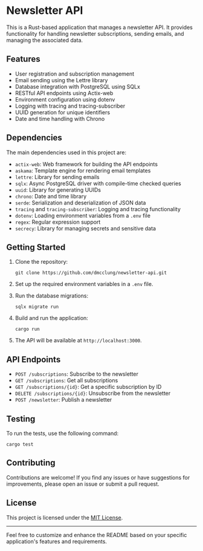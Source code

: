# Newsletter API

This is a Rust-based application that manages a newsletter API. It provides functionality for handling newsletter subscriptions, sending emails, and managing the associated data.

## Features

- User registration and subscription management
- Email sending using the Lettre library
- Database integration with PostgreSQL using SQLx
- RESTful API endpoints using Actix-web
- Environment configuration using dotenv
- Logging with tracing and tracing-subscriber
- UUID generation for unique identifiers
- Date and time handling with Chrono

## Dependencies

The main dependencies used in this project are:

- `actix-web`: Web framework for building the API endpoints
- `askama`: Template engine for rendering email templates
- `lettre`: Library for sending emails
- `sqlx`: Async PostgreSQL driver with compile-time checked queries
- `uuid`: Library for generating UUIDs
- `chrono`: Date and time library
- `serde`: Serialization and deserialization of JSON data
- `tracing` and `tracing-subscriber`: Logging and tracing functionality
- `dotenv`: Loading environment variables from a `.env` file
- `regex`: Regular expression support
- `secrecy`: Library for managing secrets and sensitive data

## Getting Started

1. Clone the repository:

   ```
   git clone https://github.com/dmcclung/newsletter-api.git
   ```

2. Set up the required environment variables in a `.env` file.

3. Run the database migrations:

   ```
   sqlx migrate run
   ```

4. Build and run the application:

   ```
   cargo run
   ```

5. The API will be available at `http://localhost:3000`.

## API Endpoints

- `POST /subscriptions`: Subscribe to the newsletter
- `GET /subscriptions`: Get all subscriptions
- `GET /subscriptions/{id}`: Get a specific subscription by ID
- `DELETE /subscriptions/{id}`: Unsubscribe from the newsletter
- `POST /newsletter`: Publish a newsletter

## Testing

To run the tests, use the following command:

```
cargo test
```

## Contributing

Contributions are welcome! If you find any issues or have suggestions for improvements, please open an issue or submit a pull request.

## License

This project is licensed under the [MIT License](LICENSE).

---

Feel free to customize and enhance the README based on your specific application's features and requirements.
